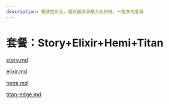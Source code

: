 ```yaml
---
description: 极致性价比，服务器资源最大化利用，一鱼多吃套餐
---
```


# 套餐：Story+Elixir+Hemi+Titan

[story.md](story.md "mention")

[elixir.md](elixir.md "mention")

[hemi.md](hemi.md "mention")

[titan-edge.md](titan-edge.md "mention")

